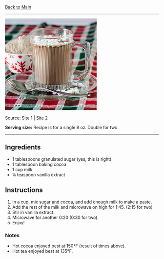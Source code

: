 [Back to Main](/README.md)

---

<img src="/90%20Images/Hot%20Cocoa.jpg" width="300" />

Source: [Site 1](https://www.food.com/recipe/easy-hot-cocoa-microwave-454195) | [Site 2](https://www.girlgonegourmet.com/quick-easy-hot-chocolate/)

**Serving size:** Recipe is for a single 8 oz.  Double for two.

---
## Ingredients

- 1 tablespoons granulated sugar (yes, this is right)
- 1 tablespoon baking cocoa
- 1 cup milk
- ¼ teaspoon vanilla extract

## Instructions

1. In a cup, mix sugar and cocoa, and add enough milk to make a paste.
2. Add the rest of the milk and microwave on high for 1:45. (2:15 for two)
3. Stir in vanilla extract.
4. Microwave for another 0:20 (0:30 for two).
5. Enjoy!

### Notes

- Hot cocoa enjoyed best at 150°F (result of times above).  
- Hot tea enjoyed best at 135°F.